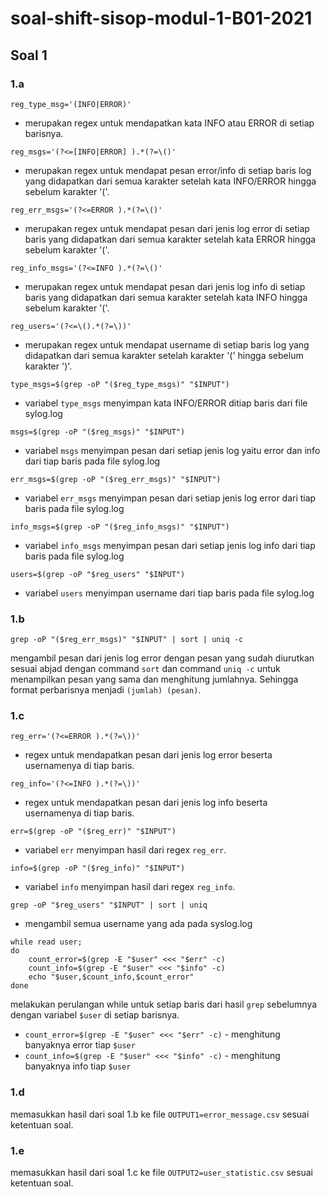 # soal-shift-sisop-modul-1-B01-2021

## Soal 1
### 1.a
 ```
reg_type_msg='(INFO|ERROR)'
```
* merupakan regex untuk mendapatkan kata INFO atau ERROR di setiap barisnya.
 ```
reg_msgs='(?<=[INFO|ERROR] ).*(?=\()'
```
* merupakan regex untuk mendapat pesan error/info di setiap baris log yang didapatkan dari semua karakter setelah kata INFO/ERROR hingga sebelum karakter '('.
```
reg_err_msgs='(?<=ERROR ).*(?=\()'
```
* merupakan regex untuk mendapat pesan dari jenis log error di setiap baris yang didapatkan dari semua karakter setelah kata ERROR hingga sebelum karakter '('.
```
reg_info_msgs='(?<=INFO ).*(?=\()'
```
* merupakan regex untuk mendapat pesan dari jenis log info di setiap baris yang didapatkan dari semua karakter setelah kata INFO hingga sebelum karakter '('.
```
reg_users='(?<=\().*(?=\))'
```
* merupakan regex untuk mendapat username di setiap baris log yang didapatkan dari semua karakter setelah karakter '(' hingga sebelum karakter ')'.

```
type_msgs=$(grep -oP "($reg_type_msgs)" "$INPUT")
```
* variabel `type_msgs` menyimpan kata INFO/ERROR ditiap baris dari file sylog.log
```
msgs=$(grep -oP "($reg_msgs)" "$INPUT")
```
* variabel `msgs` menyimpan pesan dari setiap jenis log yaitu error dan info dari tiap baris pada file sylog.log
```
err_msgs=$(grep -oP "($reg_err_msgs)" "$INPUT")
```
* variabel `err_msgs` menyimpan pesan dari setiap jenis log error dari tiap baris pada file sylog.log
```
info_msgs=$(grep -oP "($reg_info_msgs)" "$INPUT")
```
* variabel `info_msgs` menyimpan pesan dari setiap jenis log info dari tiap baris pada file sylog.log
```
users=$(grep -oP "$reg_users" "$INPUT")
```
* variabel `users` menyimpan username dari tiap baris pada file sylog.log

### 1.b
```
grep -oP "($reg_err_msgs)" "$INPUT" | sort | uniq -c 
```
mengambil pesan dari jenis log error dengan pesan yang sudah diurutkan sesuai abjad dengan command `sort` dan command  `uniq -c` untuk menampilkan pesan yang sama dan menghitung jumlahnya. Sehingga format perbarisnya menjadi `(jumlah) (pesan)`.

### 1.c
```
reg_err='(?<=ERROR ).*(?=\))'
```
* regex untuk mendapatkan pesan dari jenis log error beserta usernamenya di tiap baris.
```
reg_info='(?<=INFO ).*(?=\))'
```
* regex untuk mendapatkan pesan dari jenis log info beserta usernamenya di tiap baris.
```
err=$(grep -oP "($reg_err)" "$INPUT")
```
* variabel `err` menyimpan hasil dari regex `reg_err`.
```
info=$(grep -oP "($reg_info)" "$INPUT")
```
* variabel `info` menyimpan hasil dari regex `reg_info`.
```
grep -oP "$reg_users" "$INPUT" | sort | uniq
```
* mengambil semua username yang ada pada syslog.log
```
while read user;
do
    count_error=$(grep -E "$user" <<< "$err" -c)
    count_info=$(grep -E "$user" <<< "$info" -c)
    echo "$user,$count_info,$count_error"
done
```
melakukan perulangan while untuk setiap baris dari hasil `grep` sebelumnya dengan variabel `$user` di setiap barisnya.
* `count_error=$(grep -E "$user" <<< "$err" -c)` - menghitung banyaknya error tiap `$user`
* `count_info=$(grep -E "$user" <<< "$info" -c)` - menghitung banyaknya info tiap `$user`

### 1.d
memasukkan hasil dari soal 1.b ke file `OUTPUT1=error_message.csv` sesuai ketentuan soal.

### 1.e
memasukkan hasil dari soal 1.c ke file `OUTPUT2=user_statistic.csv` sesuai ketentuan soal.

